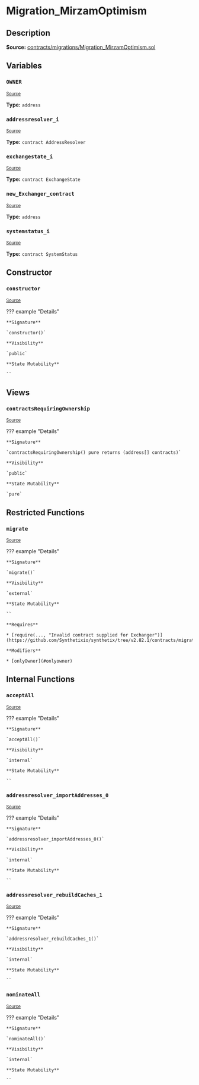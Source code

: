 # Migration_MirzamOptimism

## Description

**Source:** [contracts/migrations/Migration_MirzamOptimism.sol](https://github.com/Synthetixio/synthetix/tree/v2.82.1/contracts/migrations/Migration_MirzamOptimism.sol)

## Variables

### `OWNER`

<sub>[Source](https://github.com/Synthetixio/synthetix/tree/v2.82.1/contracts/migrations/Migration_MirzamOptimism.sol#L16)</sub>

**Type:** `address`

### `addressresolver_i`

<sub>[Source](https://github.com/Synthetixio/synthetix/tree/v2.82.1/contracts/migrations/Migration_MirzamOptimism.sol#L23)</sub>

**Type:** `contract AddressResolver`

### `exchangestate_i`

<sub>[Source](https://github.com/Synthetixio/synthetix/tree/v2.82.1/contracts/migrations/Migration_MirzamOptimism.sol#L25)</sub>

**Type:** `contract ExchangeState`

### `new_Exchanger_contract`

<sub>[Source](https://github.com/Synthetixio/synthetix/tree/v2.82.1/contracts/migrations/Migration_MirzamOptimism.sol#L34)</sub>

**Type:** `address`

### `systemstatus_i`

<sub>[Source](https://github.com/Synthetixio/synthetix/tree/v2.82.1/contracts/migrations/Migration_MirzamOptimism.sol#L27)</sub>

**Type:** `contract SystemStatus`

## Constructor

### `constructor`

<sub>[Source](https://github.com/Synthetixio/synthetix/tree/v2.82.1/contracts/migrations/Migration_MirzamOptimism.sol#L36)</sub>

??? example "Details"

    **Signature**

    `constructor()`

    **Visibility**

    `public`

    **State Mutability**

    ``

## Views

### `contractsRequiringOwnership`

<sub>[Source](https://github.com/Synthetixio/synthetix/tree/v2.82.1/contracts/migrations/Migration_MirzamOptimism.sol#L38)</sub>

??? example "Details"

    **Signature**

    `contractsRequiringOwnership() pure returns (address[] contracts)`

    **Visibility**

    `public`

    **State Mutability**

    `pure`

## Restricted Functions

### `migrate`

<sub>[Source](https://github.com/Synthetixio/synthetix/tree/v2.82.1/contracts/migrations/Migration_MirzamOptimism.sol#L45)</sub>

??? example "Details"

    **Signature**

    `migrate()`

    **Visibility**

    `external`

    **State Mutability**

    ``

    **Requires**

    * [require(..., "Invalid contract supplied for Exchanger")](https://github.com/Synthetixio/synthetix/tree/v2.82.1/contracts/migrations/Migration_MirzamOptimism.sol#L46)

    **Modifiers**

    * [onlyOwner](#onlyowner)

## Internal Functions

### `acceptAll`

<sub>[Source](https://github.com/Synthetixio/synthetix/tree/v2.82.1/contracts/migrations/Migration_MirzamOptimism.sol#L68)</sub>

??? example "Details"

    **Signature**

    `acceptAll()`

    **Visibility**

    `internal`

    **State Mutability**

    ``

### `addressresolver_importAddresses_0`

<sub>[Source](https://github.com/Synthetixio/synthetix/tree/v2.82.1/contracts/migrations/Migration_MirzamOptimism.sol#L82)</sub>

??? example "Details"

    **Signature**

    `addressresolver_importAddresses_0()`

    **Visibility**

    `internal`

    **State Mutability**

    ``

### `addressresolver_rebuildCaches_1`

<sub>[Source](https://github.com/Synthetixio/synthetix/tree/v2.82.1/contracts/migrations/Migration_MirzamOptimism.sol#L93)</sub>

??? example "Details"

    **Signature**

    `addressresolver_rebuildCaches_1()`

    **Visibility**

    `internal`

    **State Mutability**

    ``

### `nominateAll`

<sub>[Source](https://github.com/Synthetixio/synthetix/tree/v2.82.1/contracts/migrations/Migration_MirzamOptimism.sol#L75)</sub>

??? example "Details"

    **Signature**

    `nominateAll()`

    **Visibility**

    `internal`

    **State Mutability**

    ``
